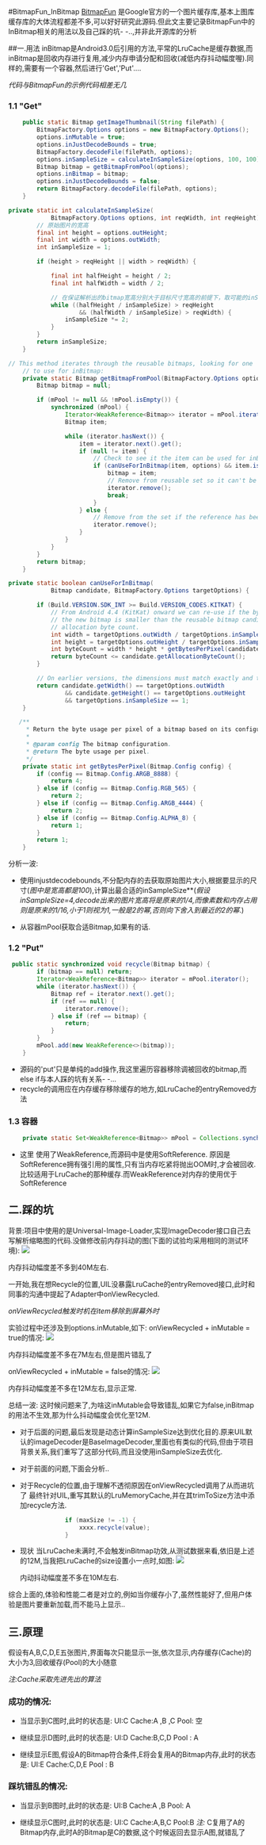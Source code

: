 #BitmapFun_InBitmap
 [BitmapFun](https://developer.android.com/topic/performance/graphics/manage-memory.html)  是Google官方的一个图片缓存库,基本上图库缓存库的大体流程都差不多,可以好好研究此源码.但此文主要记录BitmapFun中的InBitmap相关的用法以及自己踩的坑- -..,并非此开源库的分析
 
##一.用法
inBitmap是Android3.0后引用的方法,平常的LruCache是缓存数据,而inBitmap是回收内存进行复用,减少内存申请分配和回收(减低内存抖动幅度喔).同样的,需要有一个容器,然后进行'Get','Put'....

 _代码与BitmapFun的示例代码相差无几_  
 
### 1.1 "Get"
```java
    public static Bitmap getImageThumbnail(String filePath) {
        BitmapFactory.Options options = new BitmapFactory.Options();
        options.inMutable = true;
        options.inJustDecodeBounds = true;
        BitmapFactory.decodeFile(filePath, options);
        options.inSampleSize = calculateInSampleSize(options, 100, 100);
        Bitmap bitmap = getBitmapFromPool(options);
        options.inBitmap = bitmap;
        options.inJustDecodeBounds = false;
        return BitmapFactory.decodeFile(filePath, options);
    }
```
```java
private static int calculateInSampleSize(
            BitmapFactory.Options options, int reqWidth, int reqHeight) {
        // 原始图片的宽高
        final int height = options.outHeight;
        final int width = options.outWidth;
        int inSampleSize = 1;

        if (height > reqHeight || width > reqWidth) {

            final int halfHeight = height / 2;
            final int halfWidth = width / 2;

            // 在保证解析出的bitmap宽高分别大于目标尺寸宽高的前提下，取可能的inSampleSize的最大值
            while ((halfHeight / inSampleSize) > reqHeight
                    && (halfWidth / inSampleSize) > reqWidth) {
                inSampleSize *= 2;
            }
        }
        return inSampleSize;
    }
```
```java
// This method iterates through the reusable bitmaps, looking for one
    // to use for inBitmap:
    private static Bitmap getBitmapFromPool(BitmapFactory.Options options) {
        Bitmap bitmap = null;

        if (mPool != null && !mPool.isEmpty()) {
            synchronized (mPool) {
                Iterator<WeakReference<Bitmap>> iterator = mPool.iterator();
                Bitmap item;

                while (iterator.hasNext()) {
                    item = iterator.next().get();
                    if (null != item) {
                        // Check to see it the item can be used for inBitmap.
                        if (canUseForInBitmap(item, options) && item.isMutable()) {
                            bitmap = item;
                            // Remove from reusable set so it can't be used again.
                            iterator.remove();
                            break;
                        }
                    } else {
                        // Remove from the set if the reference has been cleared.
                        iterator.remove();
                    }
                }
            }
        }
        return bitmap;
    }
```
```java
private static boolean canUseForInBitmap(
            Bitmap candidate, BitmapFactory.Options targetOptions) {

        if (Build.VERSION.SDK_INT >= Build.VERSION_CODES.KITKAT) {
            // From Android 4.4 (KitKat) onward we can re-use if the byte size of
            // the new bitmap is smaller than the reusable bitmap candidate
            // allocation byte count.
            int width = targetOptions.outWidth / targetOptions.inSampleSize;
            int height = targetOptions.outHeight / targetOptions.inSampleSize;
            int byteCount = width * height * getBytesPerPixel(candidate.getConfig());
            return byteCount <= candidate.getAllocationByteCount();
        }

        // On earlier versions, the dimensions must match exactly and the inSampleSize must be 1
        return candidate.getWidth() == targetOptions.outWidth
                && candidate.getHeight() == targetOptions.outHeight
                && targetOptions.inSampleSize == 1;
    }
```
```java
   /**
     * Return the byte usage per pixel of a bitmap based on its configuration.
     *
     * @param config The bitmap configuration.
     * @return The byte usage per pixel.
     */
    private static int getBytesPerPixel(Bitmap.Config config) {
        if (config == Bitmap.Config.ARGB_8888) {
            return 4;
        } else if (config == Bitmap.Config.RGB_565) {
            return 2;
        } else if (config == Bitmap.Config.ARGB_4444) {
            return 2;
        } else if (config == Bitmap.Config.ALPHA_8) {
            return 1;
        }
        return 1;
    }
```
分析一波:

* 使用injustdecodebounds,不分配内存的去获取原始图片大小,根据要显示的尺寸(_图中是宽高都是100_),计算出最合适的inSampleSize**(_假设inSampleSize=4,decode出来的图片宽高将是原来的1/4,而像素数和内存占用则是原来的1/16,小于1则视为1,一般是2的幂,否则向下舍入到最近的2的幂_.)

* 从容器mPool获取合适Bitmap,如果有的话.

### 1.2 "Put"
 
```java
 public static synchronized void recycle(Bitmap bitmap) {
        if (bitmap == null) return;
        Iterator<WeakReference<Bitmap>> iterator = mPool.iterator();
        while (iterator.hasNext()) {
            Bitmap ref = iterator.next().get();
            if (ref == null) {
                iterator.remove();
            } else if (ref == bitmap) {
                return;
            }
        }
        mPool.add(new WeakReference<>(bitmap));
    }
```
* 源码的'put'只是单纯的add操作,我这里遍历容器移除调被回收的bitmap,而else if与本人踩的坑有关系- -...
* recycle的调用应在内存缓存移除缓存的地方,如LruCache的entryRemoved方法
### 1.3 容器
```java
    private static Set<WeakReference<Bitmap>> mPool = Collections.synchronizedSet(new HashSet<WeakReference<Bitmap>>());
```
* 这里 使用了WeakReference,而源码中是使用SoftReference.
原因是SoftReference拥有强引用的属性,只有当内存吃紧将抛出OOM时,才会被回收.比较适用于LruCache的那种缓存.而WeakReference对内存的使用优于SoftReference

## 二.踩的坑
背景:项目中使用的是Universal-Image-Loader,实现ImageDecoder接口自己去写解析缩略图的代码.没做修改前内存抖动的图(下面的试验均采用相同的测试环境):
![](pic/inbitmap_origin.png) 

内存抖动幅度差不多到40M左右.

一开始,我在想Recycle的位置,UIL没暴露LruCache的entryRemoved接口,此时和同事的沟通中提起了Adapter中onViewRecycled.

_onViewRecycled触发时机在item移除到屏幕外时_

实验过程中还涉及到options.inMutable,如下:
onViewRecycled + inMutable = true的情况:
![](pic/inbitmap_onviewrecycled_true_inmutable.png) 

内存抖动幅度差不多在7M左右,但是图片错乱了

onViewRecycled + inMutable = false的情况:
![](pic/inbitmap_onviewrecycled_false_inmutable.png)

内存抖动幅度差不多在12M左右,显示正常. 

总结一波:
      这时候问题来了,为啥这inMutable会导致错乱,如果它为false,inBitmap的用法不生效,那为什么抖动幅度会优化至12M.
      
 * 对于后面的问题,最后发现是动态计算inSampleSize达到优化目的.原来UIL默认的imageDecoder是BaseImageDecoder,里面也有类似的代码,但由于项目背景关系,我们重写了这部分代码,而且没使用inSampleSize去优化.
 
* 对于前面的问题,下面会分析..
* 对于Recycle的位置,由于理解不透彻原因在onViewRecycled调用了从而进坑了
      最终针对UIL,重写其默认的LruMemoryCache,并在其trimToSize方法中添加recycle方法.
```java
                if (maxSize != -1) {
                    xxxx.recycle(value);
                }
```
* 现状
    当LruCache未满时,不会触发inBitmap功效,从测试数据来看,依旧是上述的12M,当我把LruCache的size设置小一点时,如图:
![](pic/inbitmap_lru_cache_success.png)
 
    内动抖动幅度差不多在10M左右.
 
 综合上面的,体验和性能二者是对立的,例如当你缓存小了,虽然性能好了,但用户体验是图片要重新加载,而不能马上显示..
 
## 三.原理
假设有A,B,C,D,E五张图片,界面每次只能显示一张,依次显示,内存缓存(Cache)的大小为3,回收缓存(Pool)的大小随意

_注:Cache采取先进先出的算法_
###      成功的情况:
* 当显示到C图时,此时的状态是:
UI:C
Cache:A ,B ,C
Pool: 空

* 继续显示D图时,此时的状态是:
UI:D
Cache:B,C,D
Pool : A

* 继续显示E图,假设A的Bitmap符合条件,E将会复用A的Bitmap内存,此时的状态是:
UI:E
Cache:C,D,E
Pool : B

### 踩坑错乱的情况:

* 当显示到B图时,此时的状态是:
UI:B
Cache:A ,B
Pool: A

* 继续显示C图时,此时的状态是:
UI:C
Cache:A,B,C
Pool:B
_注:_ C复用了A的Bitmap内存,此时A的Bitmap是C的数据,这个时候返回去显示A图,就错乱了
